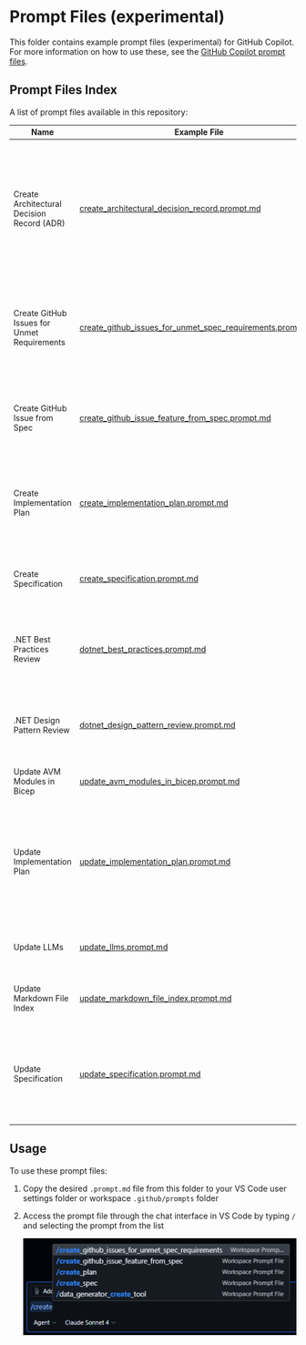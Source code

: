 # Prompt Files (experimental)

This folder contains example prompt files (experimental) for GitHub Copilot. For more information on how to use these, see the [GitHub Copilot prompt files](https://code.visualstudio.com/docs/copilot/copilot-customization#_prompt-files-experimental).

## Prompt Files Index

A list of prompt files available in this repository:

| Name | Example File | Usage |
|------|--------------|-------|
| Create Architectural Decision Record (ADR) | [create_architectural_decision_record.prompt.md](create_architectural_decision_record.prompt.md) | Generate a comprehensive Architectural Decision Record (ADR) document that captures the context, decision, consequences, and alternatives for important technical decisions made during software development or system design. |
| Create GitHub Issues for Unmet Requirements | [create_github_issues_for_unmet_spec_requirements.prompt.md](create_github_issues_for_unmet_spec_requirements.prompt.md) | Create GitHub Issues for each requirement in a specification file that is not already implemented in the codebase using the GitHub Issue template feature_request.yml. |
| Create GitHub Issue from Spec | [create_github_issue_feature_from_spec.prompt.md](create_github_issue_feature_from_spec.prompt.md) | Create a GitHub Issue for a feature request using the GitHub Issue template feature_request.yml from a specification file. |
| Create Implementation Plan | [create_implementation_plan.prompt.md](create_implementation_plan.prompt.md) | Create a new implementation plan file for new features, refactoring existing code or upgrading packages, design, architecture or infrastructure. |
| Create Specification | [create_specification.prompt.md](create_specification.prompt.md) | Create a new specification file for the solution, optimized for Generative AI consumption. |
| .NET Best Practices Review | [dotnet_best_practices.prompt.md](dotnet_best_practices.prompt.md) | Ensure .NET/C# code meets best practices specific to the solution/project including documentation, structure, and design patterns. |
| .NET Design Pattern Review | [dotnet_design_pattern_review.prompt.md](dotnet_design_pattern_review.prompt.md) | Review C#/.NET code for design pattern implementation and suggest improvements for the solution/project. |
| Update AVM Modules in Bicep | [update_avm_modules_in_bicep.prompt.md](update_avm_modules_in_bicep.prompt.md) | Update Azure Verified Modules to latest versions in Bicep files. |
| Update Implementation Plan | [update_implementation_plan.prompt.md](update_implementation_plan.prompt.md) | Update an existing implementation plan file with new or update requirements to provide new features, refactoring existing code or upgrading packages, design, architecture or infrastructure. |
| Update LLMs | [update_llms.prompt.md](update_llms.prompt.md) | Update the llms.txt file in the root folder to reflect changes in documentation or specifications. |
| Update Markdown File Index | [update_markdown_file_index.prompt.md](update_markdown_file_index.prompt.md) | Update a markdown file section with an index/table of files from a specified folder. |
| Update Specification | [update_specification.prompt.md](update_specification.prompt.md) | Update an existing specification file for the solution, optimized for Generative AI consumption based on new requirements or updates to any existing code. |

## Usage

To use these prompt files:

1. Copy the desired `.prompt.md` file from this folder to your VS Code user settings folder or workspace `.github/prompts` folder
1. Access the prompt file through the chat interface in VS Code by typing `/` and selecting the prompt from the list

    ![Prompt file execution in Visual Studio Code](images/run-custom-prompt-file.png)
